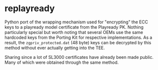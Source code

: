 # replayready
Python port of the wrapping mechanism used for "encrypting" the ECC keys to a playready model certificate from the Playready PK.
Nothing particularly special but worth noting that several OEMs use the same hardcoded keys from the Porting Kit for respective implementations. As a result, the `zgpriv_protected.dat` (48 byte) keys can be decrypted by this method without ever actually getting into the TEE.

Sharing since a lot of SL3000 certificates have already been made public. Many of which were obtained through the same method.
